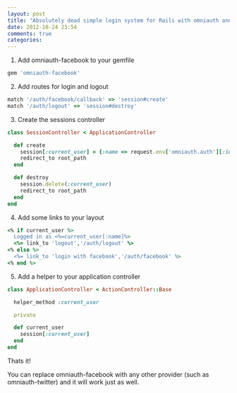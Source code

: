 ```yaml
---
layout: post
title: "Absolutely dead simple login system for Rails with omniauth and facebook"
date: 2012-10-24 23:54
comments: true
categories: 
---
```

1) Add omniauth-facebook to your gemfile

``` ruby
gem 'omniauth-facebook'
```

2) Add routes for login and logout

``` ruby
match '/auth/facebook/callback' => 'session#create'
match '/auth/logout' => 'session#destroy'
```

3) Create the sessions controller

``` ruby
class SessionController < ApplicationController

  def create
    session[:current_user] = {:name => request.env['omniauth.auth'][:info][:name]}
    redirect_to root_path
  end

  def destroy
    session.delete(:current_user)
    redirect_to root_path
  end
end
```

4) Add some links to your layout

``` ruby
<% if current_user %>
  Logged in as <%=current_user[:name]%>
  <%= link_to 'logout','/auth/logout' %>
<% else %>
  <%= link_to 'login with facebook','/auth/facebook' %>
<% end %>
```

5) Add a helper to your application controller

``` ruby
class ApplicationController < ActionController::Base

  helper_method :current_user

  private

  def current_user
    session[:current_user]
  end
end
```

Thats it!

You can replace omniauth-facebook with any other provider (such as omniauth-twitter) and it will work just as well. 
